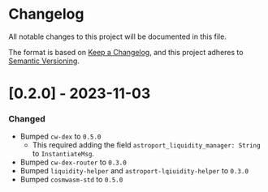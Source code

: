 # Changelog

All notable changes to this project will be documented in this file.

The format is based on [Keep a Changelog](https://keepachangelog.com/en/1.0.0/),
and this project adheres to [Semantic Versioning](https://semver.org/spec/v2.0.0.html).

# [0.2.0] - 2023-11-03

### Changed

- Bumped `cw-dex` to `0.5.0`
  - This required adding the field `astroport_liquidity_manager: String` to `InstantiateMsg`.
- Bumped `cw-dex-router` to `0.3.0`
- Bumped `liquidity-helper` and `astroport-lqiuidity-helper` to `0.3.0`
- Bumped `cosmwasm-std` to `0.5.0`
